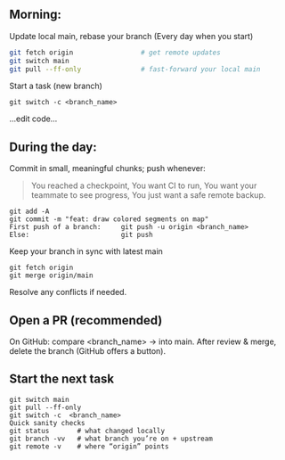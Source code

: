 ﻿## Morning: 
Update local main, rebase your branch (Every day when you start)
```bash
git fetch origin                 # get remote updates
git switch main
git pull --ff-only               # fast-forward your local main
```

Start a task (new branch)
```
git switch -c <branch_name>
```
...edit code…

## During the day: 
Commit in small, meaningful chunks; push whenever:
> You reached a checkpoint,
> You want CI to run,
> You want your teammate to see progress,
> You just want a safe remote backup.

```git
git add -A
git commit -m "feat: draw colored segments on map"
First push of a branch: 	git push -u origin <branch_name>
Else: 						git push 
```

Keep your branch in sync with latest main
```git
git fetch origin
git merge origin/main
```
Resolve any conflicts if needed.

## Open a PR (recommended)
On GitHub: compare <branch_name> → into main.
After review & merge, delete the branch (GitHub offers a button).

## Start the next task
```git
git switch main
git pull --ff-only
git switch -c  <branch_name>
Quick sanity checks
git status       # what changed locally
git branch -vv   # what branch you’re on + upstream
git remote -v    # where “origin” points
```



